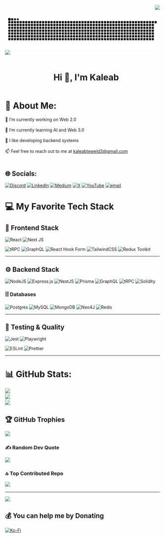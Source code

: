 <!--profile visit count-->
<div align="right">
  
[![](https://visitcount.itsvg.in/api?id=mikiyaset&label=Profile%20Views&color=1&icon=0&pretty=false)](https://visitcount.itsvg.in)
  
</div>

<!--- snake -->
<div align="center">
  <img  src="https://github.com/mikiyasET/mikiyaset/blob/9a5f9eaa02b43273af84a144a0ce6f539e8e7f2f/mikiyasET.svg"
       alt="snake" /></a>
</div>
  
<!--horizontal divider(gradiant)-->
<img src="https://user-images.githubusercontent.com/73097560/115834477-dbab4500-a447-11eb-908a-139a6edaec5c.gif">

<!--h1 without bottom border-->
<div id="user-content-toc">
  <ul align="center">
    <summary><h1 style="display: inline-block">Hi 👋, I'm Kaleab</h1></summary>
  </ul>
</div>

# 💫 About Me:
🔭 I’m currently working on Web 2.0<br><br>🌱 I’m currently learning AI and Web 3.0<br><br>🤖 I like developing backend systems<br><br>📫 Feel free to reach out to me at kaleabteweld3@gmail.com<br><br>


## 🌐 Socials:
[![Discord](https://img.shields.io/badge/Discord-%237289DA.svg?logo=discord&logoColor=white)](https://discord.gg/pain8208) [![LinkedIn](https://img.shields.io/badge/LinkedIn-%230077B5.svg?logo=linkedin&logoColor=white)](https://linkedin.com/in/kaleab-teweldbrhan-88325712a) [![Medium](https://img.shields.io/badge/Medium-12100E?logo=medium&logoColor=white)](https://medium.com/@@kaleabteweld3) [![X](https://img.shields.io/badge/X-black.svg?logo=X&logoColor=white)](https://x.com/kaleabteweld3) [![YouTube](https://img.shields.io/badge/YouTube-%23FF0000.svg?logo=YouTube&logoColor=white)](https://youtube.com/@KoloDoesStuff) [![email](https://img.shields.io/badge/Email-D14836?logo=gmail&logoColor=white)](mailto:kaleabteweld3@gmail.com) 

# 💻 My Favorite Tech Stack

## 🎨 Frontend Stack
![React](https://img.shields.io/badge/react-%2320232a.svg?style=for-the-badge&logo=react&logoColor=%2361DAFB)
![Next JS](https://img.shields.io/badge/Next-black?style=for-the-badge&logo=next.js&logoColor=white)

![tRPC](https://img.shields.io/badge/tRPC-%232596BE.svg?style=for-the-badge&logo=tRPC&logoColor=white)
![GraphQL](https://img.shields.io/badge/-GraphQL-E10098?style=for-the-badge&logo=graphql&logoColor=white)
![React Hook Form](https://img.shields.io/badge/React%20Hook%20Form-%23EC5990.svg?style=for-the-badge&logo=reacthookform&logoColor=white)
![TailwindCSS](https://img.shields.io/badge/tailwindcss-%2338B2AC.svg?style=for-the-badge&logo=tailwind-css&logoColor=white)
![Redux Toolkit](https://img.shields.io/badge/redux%20toolkit-%23764ABC.svg?style=for-the-badge&logo=redux&logoColor=white)

---

## ⚙️ Backend Stack
![NodeJS](https://img.shields.io/badge/node.js-6DA55F?style=for-the-badge&logo=node.js&logoColor=white)
![Express.js](https://img.shields.io/badge/express.js-%23404d59.svg?style=for-the-badge&logo=express&logoColor=%2361DAFB)
![NestJS](https://img.shields.io/badge/nestjs-%23E0234E.svg?style=for-the-badge&logo=nestjs&logoColor=white)
![Prisma](https://img.shields.io/badge/Prisma-3982CE?style=for-the-badge&logo=Prisma&logoColor=white)
![GraphQL](https://img.shields.io/badge/-GraphQL-E10098?style=for-the-badge&logo=graphql&logoColor=white)
![tRPC](https://img.shields.io/badge/tRPC-%232596BE.svg?style=for-the-badge&logo=tRPC&logoColor=white)
![Solidity](https://img.shields.io/badge/Solidity-%23363636.svg?style=for-the-badge&logo=solidity&logoColor=white)

### 🗄️ Databases
![Postgres](https://img.shields.io/badge/postgres-%23316192.svg?style=for-the-badge&logo=postgresql&logoColor=white)
![MySQL](https://img.shields.io/badge/mysql-4479A1.svg?style=for-the-badge&logo=mysql&logoColor=white)
![MongoDB](https://img.shields.io/badge/MongoDB-%234ea94b.svg?style=for-the-badge&logo=mongodb&logoColor=white)
![Neo4J](https://img.shields.io/badge/Neo4j-008CC1?style=for-the-badge&logo=neo4j&logoColor=white)
![Redis](https://img.shields.io/badge/redis-%23DD0031.svg?style=for-the-badge&logo=redis&logoColor=white)

---

## 🧪 Testing & Quality
![Jest](https://img.shields.io/badge/Jest-C21325?style=for-the-badge&logo=jest&logoColor=white)
![Playwright](https://img.shields.io/badge/Playwright-2EAD33?style=for-the-badge&logo=playwright&logoColor=white)

![ESLint](https://img.shields.io/badge/ESLint-4B32C3?style=for-the-badge&logo=eslint&logoColor=white)
![Prettier](https://img.shields.io/badge/Prettier-F7B93E?style=for-the-badge&logo=prettier&logoColor=black)

---

# 📊 GitHub Stats:
![](https://github-readme-stats.vercel.app/api?username=kaleabteweld&theme=tokyonight&hide_border=true&include_all_commits=false&count_private=true)<br/>
![](https://nirzak-streak-stats.vercel.app/?user=kaleabteweld&theme=tokyonight&hide_border=true)<br/>
![](https://github-readme-stats.vercel.app/api/top-langs/?username=kaleabteweld&theme=tokyonight&hide_border=true&include_all_commits=false&count_private=true&layout=compact)

## 🏆 GitHub Trophies
![](https://github-profile-trophy.vercel.app/?username=kaleabteweld&theme=tokyonight&no-frame=true&no-bg=false&margin-w=4)

### ✍️ Random Dev Quote
![](https://quotes-github-readme.vercel.app/api?type=horizontal&theme=tokyonight)

### 🔝 Top Contributed Repo
![](https://github-contributor-stats.vercel.app/api?username=kaleabteweld&limit=5&theme=tokyonight&combine_all_yearly_contributions=true)

---
[![](https://visitcount.itsvg.in/api?id=kaleabteweld&icon=1&color=0)](https://visitcount.itsvg.in)

  ## 💰 You can help me by Donating
  [![Ko-Fi](https://img.shields.io/badge/Ko--fi-F16061?style=for-the-badge&logo=ko-fi&logoColor=white)](https://ko-fi.com/kaleabteweldbrhan) 

  
<!-- Proudly created with GPRM ( https://gprm.itsvg.in ) -->
